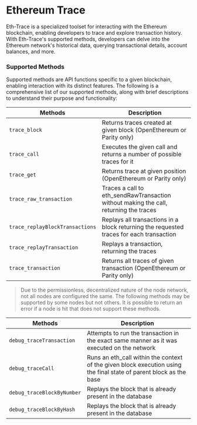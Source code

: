 # Ethereum Trace

Eth-Trace is a specialized toolset for interacting with the Ethereum blockchain, enabling developers to trace and explore transaction history. With Eth-Trace's supported methods, developers can delve into the Ethereum network's historical data, querying transactional details, account balances, and more.

### Supported Methods
Supported methods are API functions specific to a given blockchain, enabling interaction with its distinct features. The following is a comprehensive list of our supported methods, along with brief descriptions to understand their purpose and functionality:

| Methods | Description |
|---------|-------------|
| `trace_block` | Returns traces created at given block (OpenEthereum or Parity only) |
| `trace_call` | Executes the given call and returns a number of possible traces for it |
| `trace_get` | Returns trace at given position (OpenEthereum or Parity only) |
| `trace_raw_transaction` | Traces a call to eth_sendRawTransaction without making the call, returning the traces |
| `trace_replayBlockTransactions` | Replays all transactions in a block returning the requested traces for each transaction |
| `trace_replayTransaction` | Replays a transaction, returning the traces |
| `trace_transaction` | Returns all traces of given transaction (OpenEthereum or Parity only) |

> Due to the permissionless, decentralized nature of the node network, not all nodes are configured the same. The following methods may be supported by some nodes but not others. It is possible to return an error if a node is hit that does not support these methods.

| Methods                                | Description                                                                                                                                                     |
|----------------------------------------|-----------------------------------------------------------------------------------------------------------------------------------------------------------------|
| `debug_traceTransaction` | Attempts to run the transaction in the exact same manner as it was executed on the network |
| `debug_traceCall` | Runs an eth_call within the context of the given block execution using the final state of parent block as the base |
| `debug_traceBlockByNumber` | Replays the block that is already present in the database |
| `debug_traceBlockByHash` | Replays the block that is already present in the database |